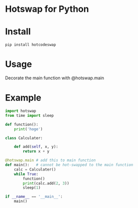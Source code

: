 # Hotswap for Python

# Install

`pip install hotcodeswap`

# Usage

Decorate the main function with @hotswap.main

# Example
```python
import hotswap
from time import sleep

def function():
    print('hoge')

class Calculater:

    def add(self, x, y):
        return x + y

@hotswap.main # add this to main function
def main():   # cannot be hot-swapped to the main function
    calc = Calculater()
    while True:
        function()
        print(calc.add(2, 3))
        sleep(1)

if __name__ == '__main__':
    main()

```
